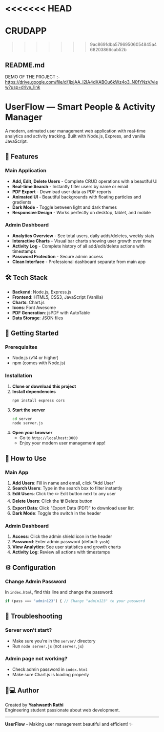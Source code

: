 <<<<<<< HEAD
=======
# CRUDAPP
>>>>>>> 9ac8691dba57969506054845a468203866cab52b
## **README.md**
DEMO OF THE PROJECT :- https://drive.google.com/file/d/1jxjAA_I2IA4dXABOu6kWz4o3_N0fYNzV/view?usp=drive_link

# UserFlow — Smart People & Activity Manager

A modern, animated user management web application with real-time analytics and activity tracking. Built with Node.js, Express, and vanilla JavaScript.

## 🚀 Features

### Main Application
- **Add, Edit, Delete Users** - Complete CRUD operations with a beautiful UI
- **Real-time Search** - Instantly filter users by name or email  
- **PDF Export** - Download user data as PDF reports
- **Animated UI** - Beautiful backgrounds with floating particles and gradients
- **Dark Mode** - Toggle between light and dark themes
- **Responsive Design** - Works perfectly on desktop, tablet, and mobile

### Admin Dashboard  
- **Analytics Overview** - See total users, daily adds/deletes, weekly stats
- **Interactive Charts** - Visual bar charts showing user growth over time
- **Activity Log** - Complete history of all add/edit/delete actions with timestamps
- **Password Protection** - Secure admin access
- **Clean Interface** - Professional dashboard separate from main app

## 🛠️ Tech Stack

- **Backend**: Node.js, Express.js
- **Frontend**: HTML5, CSS3, JavaScript (Vanilla)
- **Charts**: Chart.js
- **Icons**: Font Awesome
- **PDF Generation**: jsPDF with AutoTable
- **Data Storage**: JSON files

## 🚀 Getting Started

### Prerequisites
- Node.js (v14 or higher)
- npm (comes with Node.js)

### Installation

1. **Clone or download this project**
2. **Install dependencies**
   ```bash
   npm install express cors
   ```
3. **Start the server**
   ```bash
   cd server
   node server.js
   ```
4. **Open your browser**
   - Go to `http://localhost:3000`
   - Enjoy your modern user management app!

## 📖 How to Use

### Main App
1. **Add Users**: Fill in name and email, click "Add User"
2. **Search Users**: Type in the search box to filter instantly
3. **Edit Users**: Click the ✏️ Edit button next to any user
4. **Delete Users**: Click the 🗑️ Delete button
5. **Export Data**: Click "Export Data (PDF)" to download user list
6. **Dark Mode**: Toggle the switch in the header

### Admin Dashboard
1. **Access**: Click the admin shield icon in the header
2. **Password**: Enter admin password (default: `yash`)  
3. **View Analytics**: See user statistics and growth charts
4. **Activity Log**: Review all actions with timestamps

## ⚙️ Configuration

### Change Admin Password
In `index.html`, find this line and change the password:
```javascript
if (pass === "admin123") { // Change "admin123" to your password
```

## 🔧 Troubleshooting

### Server won't start?
- Make sure you're in the `server/` directory
- Run `node server.js` (not `server,js`)

### Admin page not working?
- Check admin password in `index.html`
- Make sure Chart.js is loading properly

## 👨💻 Author

Created by **Yashwanth Rathi**  
Engineering student passionate about web development.
***

**UserFlow** - Making user management beautiful and efficient! ✨
